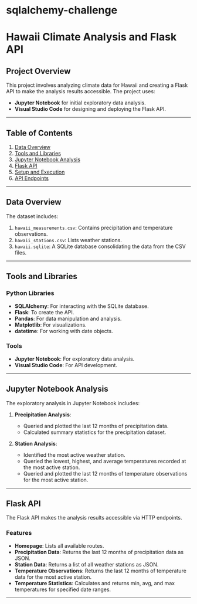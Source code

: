 # sqlalchemy-challenge
# Hawaii Climate Analysis and Flask API

## Project Overview
This project involves analyzing climate data for Hawaii and creating a Flask API to make the analysis results accessible. The project uses:
- **Jupyter Notebook** for initial exploratory data analysis.
- **Visual Studio Code** for designing and deploying the Flask API.

---

## Table of Contents
1. [Data Overview](#data-overview)
2. [Tools and Libraries](#tools-and-libraries)
3. [Jupyter Notebook Analysis](#jupyter-notebook-analysis)
4. [Flask API](#flask-api)
5. [Setup and Execution](#setup-and-execution)
6. [API Endpoints](#api-endpoints)

---

## Data Overview
The dataset includes:
1. `hawaii_measurements.csv`: Contains precipitation and temperature observations.
2. `hawaii_stations.csv`: Lists weather stations.
3. `hawaii.sqlite`: A SQLite database consolidating the data from the CSV files.

---

## Tools and Libraries
### Python Libraries
- **SQLAlchemy**: For interacting with the SQLite database.
- **Flask**: To create the API.
- **Pandas**: For data manipulation and analysis.
- **Matplotlib**: For visualizations.
- **datetime**: For working with date objects.

### Tools
- **Jupyter Notebook**: For exploratory data analysis.
- **Visual Studio Code**: For API development.

---

## Jupyter Notebook Analysis
The exploratory analysis in Jupyter Notebook includes:
1. **Precipitation Analysis**:
   - Queried and plotted the last 12 months of precipitation data.
   - Calculated summary statistics for the precipitation dataset.

2. **Station Analysis**:
   - Identified the most active weather station.
   - Queried the lowest, highest, and average temperatures recorded at the most active station.
   - Queried and plotted the last 12 months of temperature observations for the most active station.

---

## Flask API
The Flask API makes the analysis results accessible via HTTP endpoints.

### Features
- **Homepage**: Lists all available routes.
- **Precipitation Data**: Returns the last 12 months of precipitation data as JSON.
- **Station Data**: Returns a list of all weather stations as JSON.
- **Temperature Observations**: Returns the last 12 months of temperature data for the most active station.
- **Temperature Statistics**: Calculates and returns min, avg, and max temperatures for specified date ranges.

---
